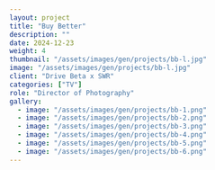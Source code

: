 ```yaml
---
layout: project
title: "Buy Better"
description: ""
date: 2024-12-23
weight: 4
thumbnail: "/assets/images/gen/projects/bb-l.jpg"
image: "/assets/images/gen/projects/bb-l.jpg"
client: "Drive Beta x SWR"
categories: ["TV"]
role: "Director of Photography"
gallery:
  - image: "/assets/images/gen/projects/bb-1.png"
  - image: "/assets/images/gen/projects/bb-2.png"
  - image: "/assets/images/gen/projects/bb-3.png"
  - image: "/assets/images/gen/projects/bb-4.png"
  - image: "/assets/images/gen/projects/bb-5.png"
  - image: "/assets/images/gen/projects/bb-6.png"
---
```


